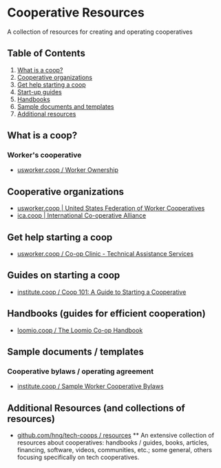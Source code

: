 # Cooperative Resources
A collection of resources for creating and operating cooperatives

## Table of Contents
1. [What is a coop?](#what-is-a-coop)
1. [Cooperative organizations](#coop-orgs)
1. [Get help starting a coop](#startup-help)
1. [Start-up guides](#start-up-guides)
1. [Handbooks](#handbooks)
1. [Sample documents and templates](#sample-docs-and-templates)
1. [Additional resources](#additional-resources) 

<a name="what-is-a-coop" />

## What is a coop?
### Worker's cooperative
* [usworker.coop / Worker Ownership](https://www.usworker.coop/what-is-a-worker-cooperative/)

<a name="coop-orgs" />

## Cooperative organizations
* [usworker.coop | United States Federation of Worker Cooperatives](https://www.usworker.coop/home/)
* [ica.coop | International Co-operative Alliance](https://www.ica.coop/en)

<a name="startup-help" />

## Get help starting a coop
* [usworker.coop / Co-op Clinic - Technical Assistance Services](https://www.usworker.coop/programs/coopclinic/)

<a name="start-up-guides" />

## Guides on starting a coop
* [institute.coop / Coop 101: A Guide to Starting a Cooperative](https://institute.coop/resources/coop-101-guide-starting-cooperative)

<a name="handbooks" />

## Handbooks (guides for efficient cooperation)
* [loomio.coop / The Loomio Co-op Handbook](https://loomio.coop/)

<a name="sample-docs-and-templates" />

## Sample documents / templates
### Cooperative bylaws / operating agreement
* [institute.coop / Sample Worker Cooperative Bylaws](https://institute.coop/resources/sample-worker-cooperative-bylaws)

<a name="additional-resources" />

## Additional Resources (and collections of resources)
* [github.com/hng/tech-coops / resources](https://github.com/hng/tech-coops/blob/master/README.md#resources)
  ** An extensive collection of resources about cooperatives: handbooks / guides, books, articles, financing, software, videos, communities, etc.; some general, others focusing specifically on tech cooperatives.
